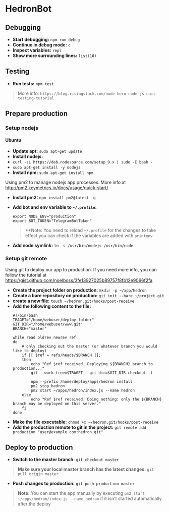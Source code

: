 # HedronBot

## Debugging
- **Start debugging:** `npm run debug`
- **Continue in debug mode:** `c`
- **Inspect variables:** `repl`
- **Show more surrounding lines:** `list(10)`

## Testing
- **Run tests:** `npm test`
> More info: `https://blog.risingstack.com/node-hero-node-js-unit-testing-tutorial`

## Prepare production
### Setup nodejs
#### Ubuntu
- **Update apt:** `sudo apt-get update`
- **Install nodejs:** 
 - `curl -sL https://deb.nodesource.com/setup_9.x | sudo -E bash -`
 - `sudo apt-get install -y nodejs`
- **Install npm:** `sudo apt-get install npm`

Using pm2 to manage nodejs app processes.
More info at http://pm2.keymetrics.io/docs/usage/quick-start/
- **Install pm2:** `npm install pm2@latest -g`

- **Add bot and env variable to `~/.profile`:**
    ```
    export NODE_ENV="production"
    export BOT_TOKEN="TelegramBotToken"
    ```
    > **Note: You need to reload `~/.profile` for the changes to take effect
    > you can check if the variables are added with `printenv`

- **Add node symlink:** `ln -s /usr/bin/nodejs /usr/bin/node`


### Setup git remote
Using git to deploy our app to production.
If you need more info, you can follow the tutorial at https://gist.github.com/noelboss/3fe13927025b89757f8fb12e9066f2fa

- **Create the project folder on production:** `mkdir -p ~/app/hedron`
- **Create a bare repository on production:** `git init --bare ~/project.git`
- **create a new file:** `touch ~/hedron.git/hooks/post-receive`
- **Add the following content to the file:**
    ```
    #!/bin/bash
    TRAGET="/home/webuser/deploy-folder"
    GIT_DIR="/home/webuser/www.git"
    BRANCH="master"

    while read oldrev newrev ref
    do
        # only checking out the master (or whatever branch you would like to deploy)
        if [[ $ref = refs/heads/$BRANCH ]];
        then
            echo "Ref $ref received. Deploying ${BRANCH} branch to production..."
            git --work-tree=$TRAGET --git-dir=$GIT_DIR checkout -f

            npm --prefix /home/deploy/apps/hedron install
            pm2 stop hedron
            pm2 start ~/apps/hedron/index.js --name hedron
        else
            echo "Ref $ref received. Doing nothing: only the ${BRANCH} branch may be deployed on this server."
        fi
    done
    ```
- **Make the file executable:** `chmod +x ~/hedron.git/hooks/post-receive`
- **Add the production remote to git in the project:** `git remote add production "user@example.com:hedron.git"`

## Deploy to production
- **Switch to the master branch:** `git checkout master`
> **Make sure your local master branch has the latest changes:** `git pull origin master`
- **Push changes to production:** `git push production master`

> **Note:** You can start the app manually by executing `pm2 start ~/apps/hedron/index.js --name hedron` if it isn't started automatically after the deploy
